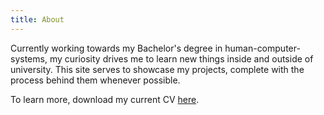 ```yaml
---
title: About
---
```


Currently working towards my Bachelor's degree in human-computer-systems, my curiosity drives me to learn new things inside and outside of university. This site serves to showcase my projects, complete with the process behind them whenever possible.

To learn more, download my current CV [here](#).